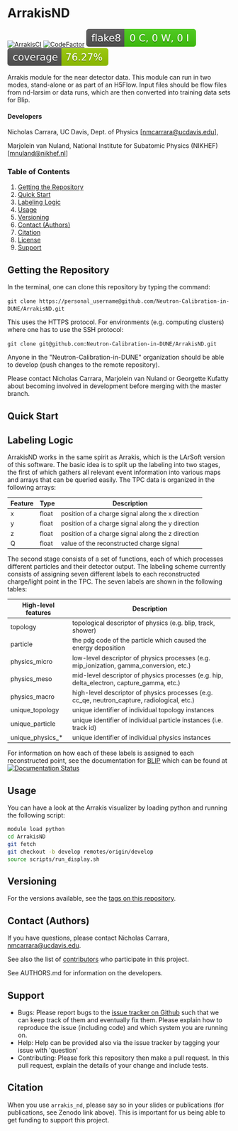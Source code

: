 # ArrakisND

[![ArrakisCI](https://github.com/BlipDev/ArrakisCI/actions/workflows/arrakis-ci.yml/badge.svg?branch=master)](https://github.com/BlipDev/ArrakisCI/actions/workflows/arrakis-ci.yml)
[![CodeFactor](https://www.codefactor.io/repository/github/neutron-calibration-in-dune/arrakisnd/badge)](https://www.codefactor.io/repository/github/neutron-calibration-in-dune/arrakisnd)
[![Flake8 Status](./.reports/flake8/flake8-badge.svg?dummy=8484744)](./.reports/flake8/index.html)
[![Coverage Status](./.reports/coverage/coverage-badge.svg?dummy=8484744)](./.reports/coverage/index.html)

Arrakis module for the near detector data. This module can run in two modes, stand-alone or as part of an H5Flow. Input files should be flow files from nd-larsim or data runs, which are then converted into training data sets for Blip. 

#### Developers
Nicholas Carrara, UC Davis, Dept. of Physics [nmcarrara@ucdavis.edu],

Marjolein van Nuland, National Institute for Subatomic Physics (NIKHEF)[mnuland@nikhef.nl]

### Table of Contents

1. [ Getting the Repository ](#get)
2. [ Quick Start ](#quickstart)
3. [ Labeling Logic ](#labelinglogic)
4. [ Usage ](#usage)
5. [ Versioning ](#versions)
6. [ Contact (Authors) ](#contact)
7. [ Citation ](#citation)
8. [ License ](#license)
9. [ Support ](#support)

<a name="get"></a>
## Getting the Repository

In the terminal, one can clone this repository by typing the command:

`git clone https://personal_username@github.com/Neutron-Calibration-in-DUNE/ArrakisND.git`

This uses the HTTPS protocol. For environments (e.g. computing clusters) where one has to use the SSH protocol:

`git clone git@github.com:Neutron-Calibration-in-DUNE/ArrakisND.git`

Anyone in the "Neutron-Calibration-in-DUNE" organization should be able to develop (push changes to the remote repository).

Please contact Nicholas Carrara, Marjolein van Nuland or Georgette Kufatty about becoming involved in development before merging with the master branch. 

<a name="quickstart"></a>
## Quick Start

<a name="labelinglogic"></a>
## Labeling Logic
ArrakisND works in the same spirit as Arrakis, which is the LArSoft version of this software.  The basic idea is to split up the labeling into two stages, the first of which gathers all relevant event information into various maps and arrays that can be queried easily.  The TPC data is organized in the following arrays:

| Feature | Type | Description |
| ------- | ---- | ----------- |
| x | float | position of a charge signal along the x direction | 
| y | float | position of a charge signal along the y direction |
| z | float | position of a charge signal along the z direction |
| Q | float | value of the reconstructed charge signal |

The second stage consists of a set of functions, each of which processes different particles and their detector output.  The labeling scheme currently consists of assigning seven different labels to each reconstructed charge/light point in the TPC.  The seven labels are shown in the following tables:

| High-level features | Description |
|---------------------|-------------|
| topology            | topological descriptor of physics (e.g. blip, track, shower) |
| particle            | the pdg code of the particle which caused the energy deposition |
| physics_micro       | low-level descriptor of physics processes (e.g. mip_ionization, gamma_conversion, etc.) |
| physics_meso        | mid-level descriptor of physics processes (e.g. hip, delta_electron, capture_gamma, etc.) |
| physics_macro       | high-level descriptor of physics processes (e.g. cc_qe, neutron_capture, radiological, etc.) |
| unique_topology     | unique identifier of individual topology instances |
| unique_particle     | unique identifier of individual particle instances (i.e. track id) |
| unique_physics_*    | unique identifier of individual physics instances |

For information on how each of these labels is assigned to each reconstructed point, see the documentation for [BLIP](https://github.com/Neutron-Calibration-in-DUNE/Blip) which can be found at [![Documentation Status](https://readthedocs.org/projects/blip-dune/badge/?version=latest)](https://blip-dune.readthedocs.io/en/latest/?badge=latest)

<a name="usage"></a>
## Usage
You can have a look at the Arrakis visualizer by loading python and running the following script:
```bash
module load python
cd ArrakisND
git fetch
git checkout -b develop remotes/origin/develop
source scripts/run_display.sh
```

<a name="versions"></a>
## Versioning
For the versions available, see the [tags on this repository](https://github.com/Neutron-Calibration-in-DUNE/ArrakisND/tags). 
   
<a name="contact"></a>
## Contact (Authors)
If you have questions, please contact Nicholas Carrara, nmcarrara@ucdavis.edu.

See also the list of [contributors](https://github.com/orgs/Neutron-Calibration-in-DUNE/people) who participate in this project.

See AUTHORS.md for information on the developers.

<a name="support"></a>
## Support

* Bugs: Please report bugs to the [issue tracker on Github](https://github.com/Neutron-Calibration-in-DUNE/ArrakisND/issues) such that we can keep track of them and eventually fix them.  Please explain how to reproduce the issue (including code) and which system you are running on.
* Help: Help can be provided also via the issue tracker by tagging your issue with 'question'
* Contributing:  Please fork this repository then make a pull request.  In this pull request, explain the details of your change and include tests.
   
<a name="citation"></a>
## Citation

When you use `arrakis_nd`, please say so in your slides or publications (for publications, see Zenodo link above).  This is important for us being able to get funding to support this project.

